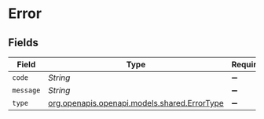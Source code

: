 # Error


## Fields

| Field                                                                            | Type                                                                             | Required                                                                         | Description                                                                      |
| -------------------------------------------------------------------------------- | -------------------------------------------------------------------------------- | -------------------------------------------------------------------------------- | -------------------------------------------------------------------------------- |
| `code`                                                                           | *String*                                                                         | :heavy_minus_sign:                                                               | N/A                                                                              |
| `message`                                                                        | *String*                                                                         | :heavy_minus_sign:                                                               | N/A                                                                              |
| `type`                                                                           | [org.openapis.openapi.models.shared.ErrorType](../../models/shared/ErrorType.md) | :heavy_minus_sign:                                                               | N/A                                                                              |